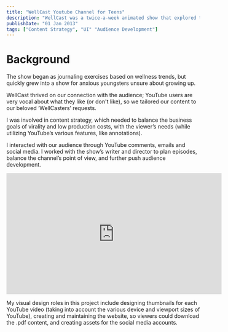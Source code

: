 ```yaml
---
title: "WellCast Youtube Channel for Teens"
description: "WellCast was a twice-a-week animated show that explored the physical, mental and emotional paths to wellness. "
publishDate: "01 Jan 2013"
tags: ["Content Strategy", "UI" "Audience Development"]
---
```


# Background
The show began as journaling exercises based on wellness trends, but quickly grew into a show for anxious youngsters unsure about growing up.

WellCast thrived on our connection with the audience; YouTube users are very vocal about what they like (or don't like), so we tailored our content to our beloved ‘WellCasters’ requests.

I was involved in content strategy, which needed to balance the business goals of virality and low production costs, with the viewer’s needs (while utilizing YouTube’s various features, like annotations).

I interacted with our audience through YouTube comments, emails and social media. I worked with the show’s writer and director to plan episodes, balance the channel’s point of view, and further push audience development.

<iframe width="560" height="315" src="https://www.youtube.com/embed/HChusFnyVzE" title="YouTube video player" frameborder="0" allow="accelerometer; autoplay; clipboard-write; encrypted-media; gyroscope; picture-in-picture; web-share" allowfullscreen></iframe>

My visual design roles in this project include designing thumbnails for each YouTube video (taking into account the various device and viewport sizes of YouTube), creating and maintaining the website, so viewers could download the .pdf content, and creating assets for the social media accounts.
